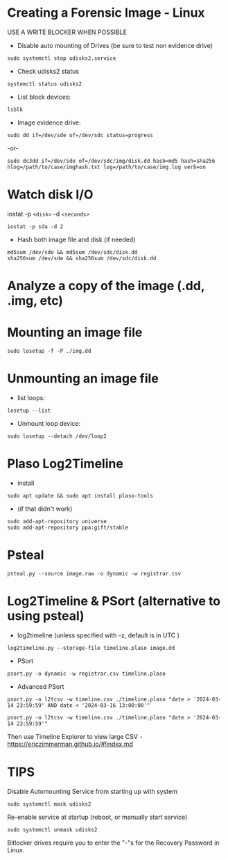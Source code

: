# Creating a Forensic Image - Linux
USE A WRITE BLOCKER WHEN POSSIBLE
* Disable auto mounting of Drives (be sure to test non evidence drive) 
```
sudo systemctl stop udisks2.service
```
* Check udisks2 status
```
systemctl status udisks2 
```
* List block devices:
```
lsblk
```
* Image evidence drive:
```
sudo dd if=/dev/sde of=/dev/sdc status=progress
```
-or-
```
sudo dc3dd if=/dev/sde of=/dev/sdc/img/disk.dd hash=md5 hash=sha256 hlog=/path/to/case/imghash.txt log=/path/to/case/img.log verb=on 
```
# Watch disk I/O
iostat -p ```<disk>``` -d ```<seconds>``` 
```
iostat -p sda -d 2
```

* Hash both image file and disk (if needed) 
```
md5sum /dev/sde && md5sum /dev/sdc/disk.dd
sha256sum /dev/sde && sha256sum /dev/sdc/disk.dd
```
# Analyze a copy of the image (.dd, .img, etc) 

 
# Mounting an image file 
```
sudo losetup -f -P ./img.dd
```
# Unmounting an image file 
* list loops:
```
losetup --list
```
* Unmount loop device: 
```
sudo losetup --detach /dev/loop2
```

# Plaso Log2Timeline
* install 
```
sudo apt update && sudo apt install plaso-tools
```
* (if that didn't work) 
```
sudo add-apt-repository universe
sudo add-apt-repository ppa:gift/stable  
```
# Psteal 
```
psteal.py --source image.raw -o dynamic -w registrar.csv
```

# Log2Timeline & PSort (alternative to using psteal) 
* log2timeline (unless specified with -z, default is in UTC ) 
```
log2timeline.py --storage-file timeline.plaso image.dd
```
* PSort
```
psort.py -o dynamic -w registrar.csv timeline.plaso 
```
* Advanced PSort
```
psort.py -o l2tcsv -w timeline.csv ./timeline.plaso "date > '2024-03-14 23:59:59' AND date < '2024-03-16 13:00:00'"
```
```
psort.py -o l2tcsv -w timeline.csv ./timeline.plaso "date > '2024-03-14 23:59:59'"
```
Then use Timeline Explorer to view large CSV - https://ericzimmerman.github.io/#!index.md

# TIPS
Disable Automounting Service from starting up with system 
```
sudo systemctl mask udisks2
```
Re-enable service at startup (reboot, or manually start service) 
```
sudo systemctl unmask udisks2
```
Bitlocker drives require you to enter the "-"s for the Recovery Password in Linux. 




